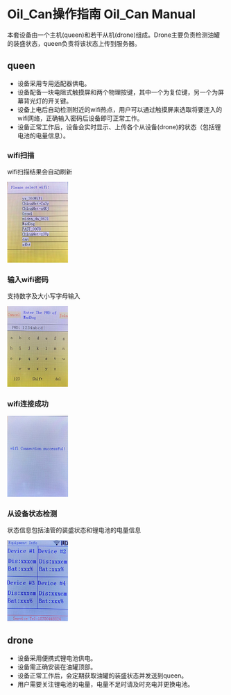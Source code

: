 # Oil_Can操作指南 Oil_Can Manual

本套设备由一个主机(queen)和若干从机(drone)组成。Drone主要负责检测油罐的装盛状态，queen负责将该状态上传到服务器。


## queen 

* 设备采用专用适配器供电。
* 设备配备一块电阻式触摸屏和两个物理按键，其中一个为复位键，另一个为屏幕背光灯的开关键。
* 设备上电后自动检测附近的wifi热点，用户可以通过触摸屏来选取将要连入的wifi网络，正确输入密码后设备即可正常工作。
* 设备正常工作后，设备会实时显示、上传各个从设备(drone)的状态（包括锂电池的电量信息）。

### wifi扫描
wifi扫描结果会自动刷新

![wifi_scan.bmp](.\picture\wifi_scan.bmp)

### 输入wifi密码
支持数字及大小写字母输入

![PWD_enter.bmp](.\picture\PWD_enter.bmp)

### wifi连接成功
![wifi_ok.bmp](.\picture\wifi_ok.bmp)

### 从设备状态检测
状态信息包括油管的装盛状态和锂电池的电量信息

![main_UI.bmp](.\picture\main_UI.bmp)
## drone

* 设备采用便携式锂电池供电。
* 设备需正确安装在油罐顶部。
* 设备正常工作后，会定期获取油罐的装盛状态并发送到queen。
* 用户需要关注锂电池的电量，电量不足时请及时充电并更换电池。